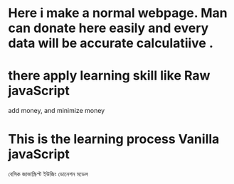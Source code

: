 # Here i make a normal webpage. Man can donate here easily and every data will be accurate calculatiive .
# there apply learning skill like Raw javaScript
add money, and minimize money
# This is the learning process Vanilla javaScript 

বেসিক জাভাস্ক্রিপ্ট ইউজিং ডোনেশন মডেল

